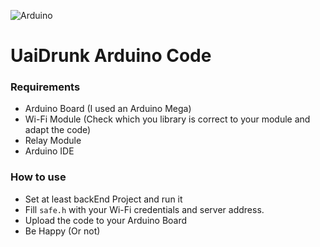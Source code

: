 <div>
  <p>
    <img src= "https://img.shields.io/badge/Arduino-00979D?style=for-the-badge&logo=Arduino&logoColor=white" alt="Arduino"/>
  </p>
</div>

# UaiDrunk Arduino Code

### Requirements
- Arduino Board (I used an Arduino Mega)
- Wi-Fi Module (Check which you library is correct to your module and adapt the code)
- Relay Module
- Arduino IDE

### How to use
- Set at least backEnd Project and run it
- Fill `safe.h` with your Wi-Fi credentials and server address.
- Upload the code to your Arduino Board
- Be Happy (Or not)
